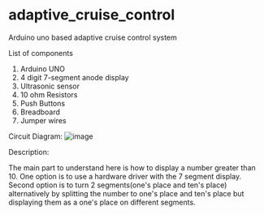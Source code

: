 # adaptive_cruise_control
Arduino uno based adaptive cruise control system

List of components
1. Arduino UNO
2. 4 digit 7-segment anode display
3. Ultrasonic sensor
4. 10 ohm Resistors
5. Push Buttons
6. Breadboard 
7. Jumper wires

Circuit Diagram:
![image](https://github.com/sameerparvezsingh/adaptive_cruise_control/assets/112791092/9511386d-a3f7-4616-837e-e683c5edfd58)

Description:

The main part to understand here is how to display a number greater than 10. 
One option is to use a hardware driver with the 7 segment display.
Second option is to turn 2 segments(one's place and ten's place) alternatively by splitting the number to one's place and ten's place but displaying them as a one's place on different segments.
